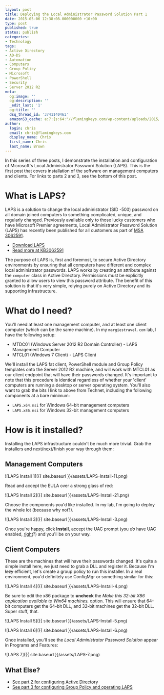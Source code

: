 ```yaml
---
layout: post
title: Deploying the Local Administrator Password Solution Part 1
date: 2015-05-06 12:38:08.000000000 +10:00
type: post
published: true
status: publish
categories:
- Technology
tags:
- Active Directory
- AD-DS
- Automation
- Computers
- Group Policy
- Microsoft
- PowerShell
- Security
- Server 2012 R2
meta:
  og:image: ''
  og:description: ''
  _edit_last: '1'
  og:title: ''
  dsq_thread_id: '3741140461'
  amazonS3_cache: a:7:{s:64:"//flamingkeys.com/wp-content/uploads/2015/05/LAPS-Install-11.png";i:942;s:64:"//flamingkeys.com/wp-content/uploads/2015/05/LAPS-Install-21.png";i:943;s:63:"//flamingkeys.com/wp-content/uploads/2015/05/LAPS-Install-3.png";i:944;s:63:"//flamingkeys.com/wp-content/uploads/2015/05/LAPS-Install-4.png";i:945;s:63:"//flamingkeys.com/wp-content/uploads/2015/05/LAPS-Install-5.png";i:946;s:63:"//flamingkeys.com/wp-content/uploads/2015/05/LAPS-Install-6.png";i:947;s:55:"//flamingkeys.com/wp-content/uploads/2015/05/LAPS-7.png";i:949;}
author:
  login: chris
  email: chris@flamingkeys.com
  display_name: Chris
  first_name: Chris
  last_name: Brown
---
```

In this series of three posts, I demonstrate the installation and configuration of Microsoft's Local Administrator Password Solution (LAPS). This is the first post that covers installation of the software on management computers and clients. For links to parts 2 and 3, see the bottom of this post.

# What is LAPS?

LAPS is a solution to change the local administrator (SID -500) password on all domain joined computers to something complicated, unique, and regularly changed. Previously available only to those lucky customers who have Microsoft Premier agreements, Local Administrator Password Solution (LAPS) has recently been published for all customers as part of [MSA 3062591](https://technet.microsoft.com/en-us/library/security/3062591.aspx).

*   [Download LAPS](https://www.microsoft.com/en-us/download/details.aspx?id=46899)
*   [Read more at KB3062591](https://support.microsoft.com/en-us/kb/3062591)

The purpose of LAPS is, first and foremost, to secure Active Directory environments by ensuring that all computers have different and complex local administrator passwords. LAPS works by creating an attribute against the `computer` class in Active Directory. Permissions must be explicitly granted to allow users to view this password attribute. The benefit of this solution is that it's very simple, relying purely on Active Directory and its supporting infrastructure.

# What do I need?

You'll need at least one management computer, and at least one client computer (which can be the same machine). In my `margiestravel.com` lab, I have the following setup:

*   MTDC01 (Windows Server 2012 R2 Domain Controller) - LAPS Management Computer
*   MTCL01 (Windows 7 Client) - LAPS Client

We'll install the LAPS fat client, PowerShell module and Group Policy templates onto the Server 2012 R2 machine, and will work with MTCL01 as our client endpoint that will have their passwords changed. It's important to note that this procedure is identical regardless of whether your 'client' computers are running a desktop or server operating system. You'll also want to grab the bits I link to above from Technet, including the following components at a bare minimum:

*   `LAPS.x64.msi` for Windows 64-bit management computers
*   `LAPS.x86.msi` for Windows 32-bit management computers

# How is it installed?

Installing the LAPS infrastructure couldn't be much more trivial. Grab the installers and next/next/finish your way through them:

## Management Computers

![LAPS Install 1]({{ site.baseurl }}/assets/LAPS-Install-11.png) 

Read and accept the EULA over a strong glass of red: 

![LAPS Install 2]({{ site.baseurl }}/assets/LAPS-Install-21.png) 

Choose the components you'd like installed. In my lab, I'm going to deploy the whole lot (because why not?). 

![LAPS Install 3]({{ site.baseurl }}/assets/LAPS-Install-3.png) 

Once you're happy, click **Install**, accept the UAC prompt (you *do* have UAC enabled, [right](http://www.wilderssecurity.com/threads/why-do-idiots-disable-uac-claim-its-not-a-security-function.317697/)?) and you'll be on your way.

## Client Computers

These are the machines that will have their passwords changed. It's quite a simple install here, we just need to grab a DLL and register it. Because I'm ~~lazy~~ efficient, let's create a group policy to run this installer. In a real environment, you'd definitely use ConfigMgr or something similar for this: 

![LAPS Install 4]({{ site.baseurl }}/assets/LAPS-Install-4.png)

Be sure to edit the x86 package to **uncheck** the *Make this 32-bit X86 application available to Win64 machines.* option. This will ensure that 64-bit computers get the 64-bit DLL, and 32-bit machines get the 32-bit DLL. Super stuff, that. 

![LAPS Install 5]({{ site.baseurl }}/assets/LAPS-Install-5.png) 

![LAPS Install 6]({{ site.baseurl }}/assets/LAPS-Install-6.png) 

Once installed, you'll see the *Local Administrator Password Solution* appear in Programs and Features: 

![LAPS 7]({{ site.baseurl }}/assets/LAPS-7.png)

## What Else?

* [See part 2 for configuring Active Directory](https://flamingkeys.com/2015/05/deploying-the-local-administrator-password-solution-part-2/) 
* [See part 3 for configuring Group Policy and operating LAPS](https://flamingkeys.com/2015/05/deploying-the-local-administrator-password-solution-part-3/)